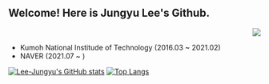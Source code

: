 ## Welcome! Here is Jungyu Lee's Github.

<div align=right>
  <a href="https://hits.seeyoufarm.com"><img src="https://hits.seeyoufarm.com/api/count/incr/badge.svg?url=https%3A%2F%2Fgithub.com%2FLee-Jungyu%2Fhit-counter"/></a> 
</div>

- Kumoh National Institude of Technology (2016.03 ~ 2021.02)
- NAVER (2021.07 ~ )

[![Lee-Jungyu's GitHub stats](https://github-readme-stats.vercel.app/api?username=Lee-Jungyu)](https://github.com/anuraghazra/github-readme-stats)
[![Top Langs](https://github-readme-stats.vercel.app/api/top-langs/?username=Lee-Jungyu&layout=compact&hide_border=true)](https://github.com/anuraghazra/github-readme-stats)

<!--
**Lee-Jungyu/Lee-Jungyu** is a ✨ _special_ ✨ repository because its `README.md` (this file) appears on your GitHub profile.

Here are some ideas to get you started:

- 🔭 I’m currently working on ...
- 🌱 I’m currently learning ...
- 👯 I’m looking to collaborate on ...
- 🤔 I’m looking for help with ...
- 💬 Ask me about ...
- 📫 How to reach me: ...
- 😄 Pronouns: ...
- ⚡ Fun fact: ...
-->
